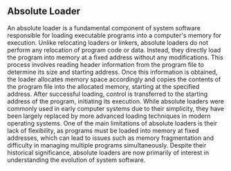 ## Absolute Loader

An absolute loader is a fundamental component of system software responsible for loading executable programs into a computer's memory for execution. Unlike relocating loaders or linkers, absolute loaders do not perform any relocation of program code or data. Instead, they directly load the program into memory at a fixed address without any modifications. This process involves reading header information from the program file to determine its size and starting address. Once this information is obtained, the loader allocates memory space accordingly and copies the contents of the program file into the allocated memory, starting at the specified address. After successful loading, control is transferred to the starting address of the program, initiating its execution. While absolute loaders were commonly used in early computer systems due to their simplicity, they have been largely replaced by more advanced loading techniques in modern operating systems. One of the main limitations of absolute loaders is their lack of flexibility, as programs must be loaded into memory at fixed addresses, which can lead to issues such as memory fragmentation and difficulty in managing multiple programs simultaneously. Despite their historical significance, absolute loaders are now primarily of interest in understanding the evolution of system software.
